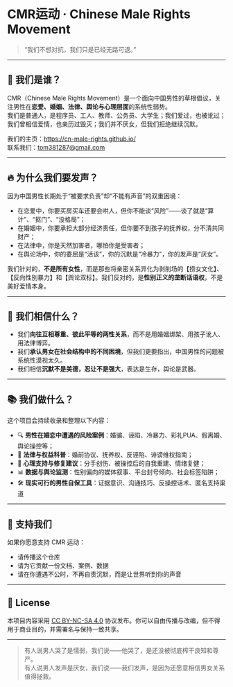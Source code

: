 # CMR运动 · Chinese Male Rights Movement

> “我们不想对抗，我们只是已经无路可退。”

---

## 🧭 我们是谁？

CMR（Chinese Male Rights Movement）是一个面向中国男性的草根倡议，关注男性在**恋爱、婚姻、法律、舆论与心理层面**的系统性弱势。  
我们是普通人，是程序员、工人、教师、公务员、大学生；我们爱过，也被讹过；我们曾相信爱情，也亲历过毁灭；我们并不厌女，但我们拒绝继续沉默。

我们的主页：https://cn-male-rights.github.io/  
联系我们：tom381287@gmail.com

---

## 🔥 为什么我们要发声？

因为中国男性长期处于“被要求负责”却“不能有声音”的双重困境：

- 在恋爱中，你要买房买车还要会哄人，但你不能谈“风险”——谈了就是“算计”、“抠门”、“没格局”；
- 在婚姻中，你要承担大部分经济责任，但你要不到孩子的抚养权，分不清共同财产；
- 在法律中，你是天然加害者，哪怕你是受害者；
- 在舆论场中，你的委屈是“活该”，你的沉默是“冷暴力”，你的发声是“厌女”。

我们针对的，**不是所有女性**，而是那些将亲密关系异化为剥削场的【捞女文化】、【反向性别暴力】和【舆论双标】。我们反对的，是**性别正义的垄断话语权**，不是美好爱情本身。

---

## 📌 我们相信什么？

- 我们**向往互相尊重、彼此平等的两性关系**，而不是用婚姻绑架、用孩子讹人、用法律博弈。
- 我们**承认男女在社会结构中的不同困境**，但我们更要指出，中国男性的问题被系统性漠视太久。
- 我们相信**沉默不是美德，忍让不是强大**，表达是生存，舆论是武器。

---

## 📚 我们做什么？

这个项目会持续收录和整理以下内容：

- 🔍 **男性在婚恋中遭遇的风险案例**：婚骗、诬陷、冷暴力、彩礼PUA、假离婚、舆论操控等；
- 📖 **法律与权益科普**：婚前协议、抚养权、反诬陷、诽谤维权指南；
- 🧠 **心理支持与修复建议**：分手创伤、被操控后的自我重建、情绪复健；
- 📊 **数据与舆论监测**：性别偏向的媒体叙事、平台封号倾向、社会标签陷阱；
- 🛠️ **现实可行的男性自保工具**：证据意识、沟通技巧、反操控话术、匿名支持渠道

---

## 🙏 支持我们

如果你愿意支持 CMR 运动：

- 请传播这个仓库
- 请为它贡献一份文档、案例、数据
- 请在你遭遇不公时，不再自责沉默，而是让世界听到你的声音

---

## 🪪 License

本项目内容采用 [CC BY-NC-SA 4.0](https://creativecommons.org/licenses/by-nc-sa/4.0/deed.zh) 协议发布。你可以自由传播与改编，但不得用于商业目的，并需署名与保持一致共享。

---

> 有人说男人哭了是懦弱，我们说——他哭了，是还没被彻底榨干良知和尊严。  
> 有人说男人发声是厌女，我们说——我们发声，是因为还愿意相信男女关系值得拯救。
